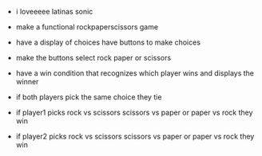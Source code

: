 - i loveeeee latinas sonic


- make a functional rockpaperscissors game 
- have a display of choices have buttons to make choices 
- make the buttons select rock paper or scissors
- have a win condition that recognizes which player wins and displays the winner
- if both players pick the same choice they tie
- if player1 picks rock vs scissors scissors vs paper or paper vs rock they win
- if player2 picks rock vs scissors scissors vs paper or paper vs rock they win
